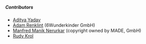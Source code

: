 ##### Contributors
* [Aditya Yadav](https://github.com/netroy)
* [Adam Renklint](https://github.com/adamrenklint) (6Wunderkinder GmbH)
* [Manfred Manik Nerurkar](https://github.com/Manny-MADE) (copyright owned by MADE, GmbH)
* [Rudy Krol](https://github.com/rkrol)
